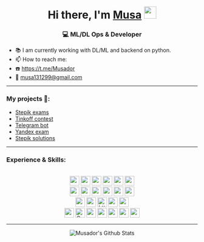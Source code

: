 <h1 align="center">Hi there, I'm <a href="https://t.me/Musador" target="_blank">Musa</a> 
<img src="https://github.com/blackcater/blackcater/raw/main/images/Hi.gif" height="32"/></h1>
<h3 align="center">💻 ML/DL Ops & Developer</h3>

- 📚 I am currently working with DL/ML and backend on python.
- 📫 How to reach me: 
- ☎️ https://t.me/Musador
- 📧 musa131299@gmail.com 

---

### My projects 🌟:
- [Stepik exams](https://github.com/Musador13/stepik_exam_python)
- [Tinkoff contest](https://github.com/Musador13/Tinkoff-Contest)
- [Telegram bot](https://github.com/Musador13/TestBot)
- [Yandex exam](https://github.com/Musador13/Yandex_exam)
- [Stepik solutions](https://github.com/Musador13/Stepik_examples)
---

### Experience & Skills:
<p align="center">
<br>
<img src="https://img.shields.io/badge/Java-ED8B00?style=for-the-badge&logo=java&logoColor=white" height="25" alt="">
<img src="https://img.shields.io/badge/spring-%236DB33F.svg?style=for-the-badge&logo=spring&logoColor=white" height="25" alt="">
<img src="https://img.shields.io/badge/apache%20tomcat-%23F8DC75.svg?style=for-the-badge&logo=apache-tomcat&logoColor=black" height="25" alt="">
<img src="https://img.shields.io/badge/PostgreSQL-316192?style=for-the-badge&logo=postgresql&logoColor=white" height="25" alt="">
<img src="https://img.shields.io/badge/MySQL-00000F?style=for-the-badge&logo=mysql&logoColor=white" height="25" alt="">
<img src="https://img.shields.io/badge/docker-%230db7ed.svg?style=for-the-badge&logo=docker&logoColor=white" height="25" alt="">
<br>
<img src="https://img.shields.io/badge/heroku-%23430098.svg?style=for-the-badge&logo=heroku&logoColor=white" height="25" alt="">
<img src="https://img.shields.io/badge/Thymeleaf-%23005C0F.svg?style=for-the-badge&logo=Thymeleaf&logoColor=white" height="25" alt="">
<img src="https://img.shields.io/badge/Git-F05032?style=for-the-badge&logo=git&logoColor=white" height="25" alt="">
<img src="https://img.shields.io/badge/sublime_text-%23575757.svg?&style=for-the-badge&logo=sublime-text&logoColor=important" height="25" alt="">
<img src="https://img.shields.io/badge/Apache%20Maven-C71A36?style=for-the-badge&logo=Apache%20Maven&logoColor=white)" height="25" alt="">
<img src="https://img.shields.io/badge/Oracle-F80000?style=for-the-badge&logo=oracle&logoColor=white" height="25" alt="">
<br>
<img src="https://img.shields.io/badge/Microsoft%20SQL%20Sever-CC2927?style=for-the-badge&logo=microsoft%20sql%20server&logoColor=white" height="25" alt="">
<img src="https://img.shields.io/badge/github-%23121011.svg?style=for-the-badge&logo=github&logoColor=white" height="25" alt="">
<img src="https://img.shields.io/badge/Telegram-2CA5E0?style=for-the-badge&logo=telegram&logoColor=white" height="25" alt="https://t.me/Musador">
<img src="https://img.shields.io/badge/IntelliJIDEA-000000.svg?style=for-the-badge&logo=intellij-idea&logoColor=white" height="25" alt="">
<img src="https://img.shields.io/badge/Notion-%23000000.svg?style=for-the-badge&logo=notion&logoColor=white" height="25" alt="">
<br>
<img src="https://img.shields.io/badge/Udemy-A435F0?style=for-the-badge&logo=Udemy&logoColor=white" height="25" alt="">
<img src="https://img.shields.io/badge/Coursera-%230056D2.svg?style=for-the-badge&logo=Coursera&logoColor=white" height="25" alt="Coursera">
<img src="https://img.shields.io/badge/Codewars-B1361E?style=for-the-badge&logo=codewars&logoColor=grey" height="25" alt="">  
<img src="https://img.shields.io/badge/LeetCode-000000?style=for-the-badge&logo=LeetCode&logoColor=#d16c06" height="25" alt="">
<img src="https://img.shields.io/badge/-Stackoverflow-FE7A16?style=for-the-badge&logo=stack-overflow&logoColor=white" height="25" alt="">
<img src="https://img.shields.io/badge/Codeforces-445f9d?style=for-the-badge&logo=Codeforces&logoColor=white" height="25" alt="">
<img src="https://img.shields.io/badge/-Hackerrank-2EC866?style=for-the-badge&logo=HackerRank&logoColor=white" height="25" alt=""> 
</p>

---

<p align="center">
<img align="center" alt="Musador's Github Stats" src="https://github-readme-stats.vercel.app/api?username=Musador13&show_icons=true&hide_border=true"/>
</p>


